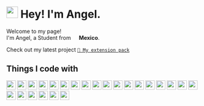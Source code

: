<h1><img src="https://emojis.slackmojis.com/emojis/images/1562883039/5948/bongo_blob.gif?1562883039" width="30"/> Hey! I'm Angel.</h1>

<p>Welcome to my page! </br> I'm Angel, a Student from <img src="https://image.flaticon.com/icons/svg/197/197397.svg" width="13"/> <b>Mexico</b>.


Check out my latest project [`🧰 My extension pack`](https://marketplace.visualstudio.com/items?itemName=Iamanaws.iamanaws-extension-pack)

## Things I code with

<p>
   <img src="https://github.com/get-icon/geticon/raw/master/icons/bash.svg" width="24px" height="24px" />
   <img src="https://raw.githubusercontent.com/get-icon/geticon/master/icons/markdown.svg" width="24px" height="24px" />
   <img src="https://github.com/get-icon/geticon/raw/master/icons/git-icon.svg" width="24px" height="24px" />
   <img src="https://github.com/get-icon/geticon/raw/master/icons/github-icon.svg" width="24px" height="24px" />
   <img src="https://github.com/get-icon/geticon/raw/master/icons/javascript.svg" width="24px" height="24px" />
   <img src="https://raw.githubusercontent.com/get-icon/geticon/master/icons/html-5.svg" width="24px" height="24px" />
   <img src="https://raw.githubusercontent.com/get-icon/geticon/master/icons/css-3.svg" width="24px" height="24px" />
   <img src="https://github.com/get-icon/geticon/raw/master/icons/nodejs-icon.svg" width="24px" height="24px" />
   <img src="https://github.com/get-icon/geticon/raw/master/icons/npm.svg" width="24px" height="24px" />
   <img src="https://raw.githubusercontent.com/get-icon/geticon/master/icons/python.svg" width="24px" height="24px" />
   <img src="https://github.com/get-icon/geticon/raw/master/icons/prettier.svg" width="24px" height="24px" />
   <img src="https://github.com/get-icon/geticon/raw/master/icons/microsoft-windows.svg" width="24px" height="24px" />
   <img src="https://raw.githubusercontent.com/get-icon/geticon/master/icons/c-sharp.svg" width="24px" height="24px" />
   <span style="background-color:white">
   <img src="https://raw.githubusercontent.com/get-icon/geticon/master/icons/unity.svg" width="24px" height="24px" />
   <span/>

   <img src="https://github.com/get-icon/geticon/raw/master/icons/linux-tux.svg" width="24px" height="24px" />
   <img src="https://github.com/get-icon/geticon/raw/master/icons/ubuntu.svg" width="24px" height="24px" />
   <img src="https://raw.githubusercontent.com/get-icon/geticon/master/icons/kali-logo.svg" width="24px" height="24px" />
   <img src="https://raw.githubusercontent.com/get-icon/geticon/master/icons/fedora.svg" width="24px" height="24px" />
   <img src="https://raw.githubusercontent.com/get-icon/geticon/master/icons/perl.svg" width="24px" height="24px" />
   <img src="https://raw.githubusercontent.com/get-icon/geticon/master/icons/visual-studio-code.svg" width="24px" height="24px" />
   <img src="https://raw.githubusercontent.com/get-icon/geticon/master/icons/visual-studio.svg" width="24px" height="24px" color="white"/>
   <img src="https://raw.githubusercontent.com/get-icon/geticon/master/icons/intellij-idea.svg" width="24px" height="24px" />
   <img src="https://raw.githubusercontent.com/get-icon/geticon/master/icons/pycharm.svg" width="24px" height="24px" />
   <img src="https://raw.githubusercontent.com/get-icon/geticon/master/icons/mysql.svg" width="24px" height="24px" />
<p/>




<!--
✨ _special_ ✨ 

- 🌱 I’m currently learning ...
- 💬 Ask me about ...
- ⚡ Fun fact: ...
-->
